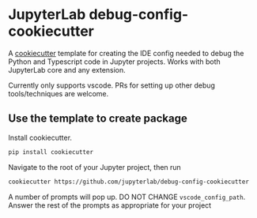 # JupyterLab debug-config-cookiecutter

A [cookiecutter](https://github.com/audreyr/cookiecutter) template for creating the IDE config needed to debug the Python and Typescript code in Jupyter projects. Works with both JupyterLab core and any extension.

Currently only supports vscode. PRs for setting up other debug tools/techniques are welcome.

## Use the template to create package

Install cookiecutter.

```bash
pip install cookiecutter
```

Navigate to the root of your Jupyter project, then run

```bash
cookiecutter https://github.com/jupyterlab/debug-config-cookiecutter
```

A number of prompts will pop up. DO NOT CHANGE `vscode_config_path`. Answer the rest of the prompts as appropriate for your project
